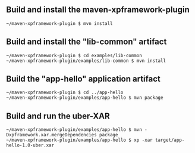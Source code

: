Build and install the maven-xpframework-plugin
----------------------------------------------

    ~/maven-xpframework-plugin $ mvn install


Build and install the "lib-common" artifact
-------------------------------------------

    ~/maven-xpframework-plugin $ cd examples/lib-common
    ~/maven-xpframework-plugin/examples/lib-common $ mvn install


Build the "app-hello" application artifact
------------------------------------------

    ~/maven-xpframework-plugin $ cd ../app-hello
    ~/maven-xpframework-plugin/examples/app-hello $ mvn package


Build and run the uber-XAR
--------------------------

    ~/maven-xpframework-plugin/examples/app-hello $ mvn -Dxpframework.xar.mergeDependencies package
    ~/maven-xpframework-plugin/examples/app-hello $ xp -xar target/app-hello-1.0-uber.xar

